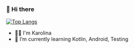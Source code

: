 ### 👋 Hi there 
[![Top Langs](https://github-readme-stats.vercel.app/api/top-langs/?username=KarolinaWidz&hide_progress=true&hide=HTML&layout=compact)](https://github.com/anuraghazra/github-readme-stats)

- :blonde_woman: I'm Karolina 
- 🌱 I’m currently learning Kotlin, Android, Testing

<!--
**KarolinaWidz/KarolinaWidz** is a ✨ _special_ ✨ repository because its `README.md` (this file) appears on your GitHub profile.

Here are some ideas to get you started:

- 🔭 I’m currently working on ...
- 🌱 I’m currently learning ...
- 👯 I’m looking to collaborate on ...
- 🤔 I’m looking for help with ...
- 💬 Ask me about ...
- 📫 How to reach me: ...
- 😄 Pronouns: ...
- ⚡ Fun fact: ...
-->
